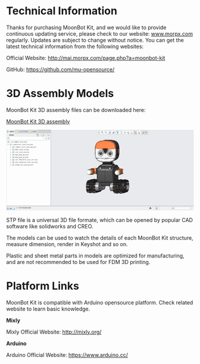 # Technical Information

Thanks for purchasing MoonBot Kit, and we would like to provide continuous updating service, please check to our website: www.morpx.com regularly. 
Updates are subject to change without notice. You can get the latest technical information from the following websites:

Official Website: <http://mai.morpx.com/page.php?a=moonbot-kit>

GitHub: <https://github.com/mu-opensource/>

# 3D Assembly Models

MoonBot Kit 3D assembly files can be downloaded here: 

[MoonBot Kit 3D assembly](https://github.com/mu-opensource/Morpx-docs-en/raw/master/MoonBot/MoonBot_Resource/sources/MoonBot_Kit_asm.zip) 

![](./images/model_3D_MoonBot.png)

STP file is a universal 3D file formate, which can be opened by popular CAD software like solidworks and CREO. 

The models can be used to watch the details of each MoonBot Kit structure, measure dimension, render in Keyshot and so on.

Plastic and sheet metal parts in models are optimized for manufacturing, and are not recommended to be used for FDM 3D printing. 

# Platform Links

MoonBot Kit is compatible with Arduino opensource platform. Check related website to learn basic knowledge.

**Mixly**

Mixly Official Website: <http://mixly.org/>

**Arduino**

Arduino Official Website: <https://www.arduino.cc/>
